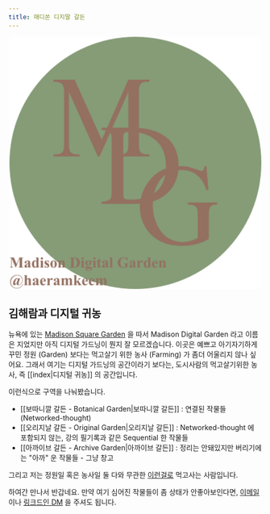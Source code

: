 ```yaml
---
title: 매디쏜 디지딸 갈든
---
```


<a href="https://mdg.haeramk.im">
    <div align="center">
        <img src="https://raw.githubusercontent.com/haeramkeem/mdg/main/quartz/static/mdg.svg" alt="mdg banner image" width=500 />
    </div>
</a>

## 김해람과 디지털 귀농

뉴욕에 있는 [Madison Square Garden](https://en.wikipedia.org/wiki/Madison_Square_Garden) 을 따서 Madison Digital Garden 라고 이름은 지었지만 아직 디지털 가드닝이 뭔지 잘 모르겠습니다. 이곳은 예쁘고 아기자기하게 꾸민 정원 (Garden) 보다는 먹고살기 위한 농사 (Farming) 가 좀더 어울리지 않나 싶어요. 그래서 여기는 디지털 가드닝의 공간이라기 보다는, 도시사람의 먹고살기위한 농사, 즉 [[index|디지털 귀농]] 의 공간입니다.

이런식으로 구역을 나눠봤습니다.

- [[보따니깔 갈든 - Botanical Garden|보따니깔 갈든]] : 연결된 작물들 (Networked-thought)
- [[오리지날 갈든 - Original Garden|오리지날 갈든]] : Networked-thought 에 포함되지 않는, 강의 필기록과 같은 Sequential 한 작물들
- [[아까이브 갈든 - Archive Garden|아까이브 갈든]] : 정리는 안돼있지만 버리기에는 "아까" 운 작물들 - 그냥 창고

그리고 저는 정원일 혹은 농사일 둘 다와 무관한 [이런걸로](https://www.linkedin.com/in/haeram-kim-277404220) 먹고사는 사람입니다.

하여간 만나서 반갑네요. 만약 여기 심어진 작물들이 좀 상태가 안좋아보인다면, [이메일](mailto://haeram.kim1@gmail.com) 이나 [링크드인 DM](https://www.linkedin.com/in/haeram-kim-277404220) 을 주셔도 됩니다.